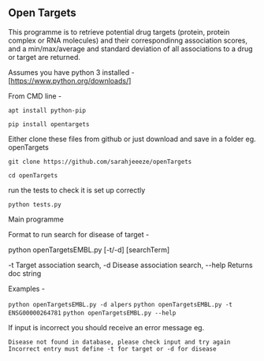 ## Open Targets 

This programme is to retrieve potential drug targets (protein, protein complex or RNA molecules)
and their correspondinng association scores, and a min/max/average and standard deviation of all associations to a drug or target are returned.




Assumes you have python 3 installed - [https://www.python.org/downloads/]


From CMD line - 

```apt install python-pip```

```pip install opentargets```

Either clone these files from github or just download and save in a folder eg. openTargets 

```git clone https://github.com/sarahjeeeze/openTargets```

```cd openTargets```

run the tests to check it is set up correctly

```python tests.py```

Main programme 


Format to run search for disease of target - 

python openTargetsEMBL.py [-t/-d] [searchTerm]

-t     Target association search,
-d     Disease association search,
--help Returns doc string

Examples - 

```python openTargetsEMBL.py -d alpers```
```python openTargetsEMBL.py -t ENSG00000264781```
```python openTargetsEMBL.py --help```

If input is incorrect you should receive an error message eg.

```Disease not found in database, please check input and try again```
```Incorrect entry must define -t for target or -d for disease```





